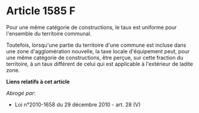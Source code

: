 # Article 1585 F

Pour une même catégorie de constructions, le taux est uniforme pour l'ensemble du territoire communal.

Toutefois, lorsqu'une partie du territoire d'une commune est incluse dans une zone d'agglomération nouvelle, la taxe locale
d'équipement peut, pour une même catégorie de constructions, être perçue, sur cette fraction du territoire, à un taux
différent de celui qui est applicable à l'extérieur de ladite zone.

**Liens relatifs à cet article**

_Abrogé par_:

  - Loi n°2010-1658 du 29 décembre 2010 - art. 28 (V)
